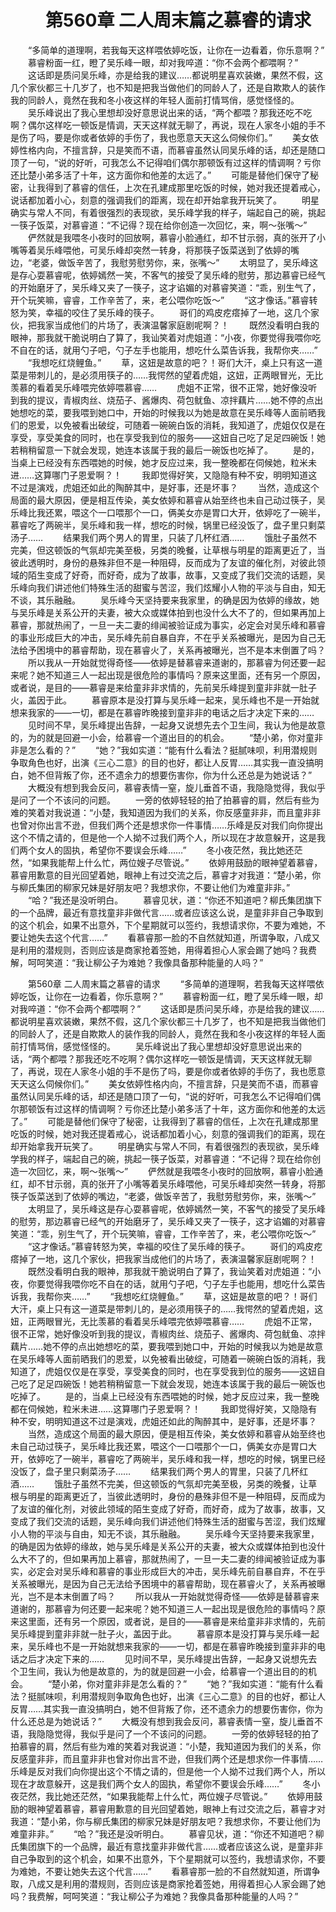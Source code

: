 # 　　第560章 二人周末篇之慕睿的请求
　　“多简单的道理啊，若我每天这样喂依婷吃饭，让你在一边看着，你乐意啊？”
　　慕睿粉面一红，瞪了吴乐峰一眼，却对我啐道：“你不会两个都喂啊？”
　　这话即是质问吴乐峰，亦是给我的建议……都说明星喜欢装嫩，果然不假，这几个家伙都三十几岁了，也不知是把我当做他们的同龄人了，还是自欺欺人的装作我的同龄人，竟然在我和冬小夜这样的年轻人面前打情骂俏，感觉怪怪的。
　　吴乐峰说出了我心里想却没好意思说出来的话，“两个都喂？那我还吃不吃啊？偶尔这样吃一顿饭是情调，天天这样就无聊了，再说，现在人家冬小姐的手不是伤了吗，要是你或者依婷的手伤了，我也愿意天天这么伺候你们。”
　　美女依婷性格内向，不擅言辞，只是笑而不语，而慕睿虽然认同吴乐峰的话，却还是随口顶了一句，“说的好听，可我怎么不记得咱们偶尔那顿饭有过这样的情调啊？亏你还比楚小弟多活了十年，这方面你和他差的太远了。”
　　可能是替他们保守了秘密，让我得到了慕睿的信任，上次在孔建成那里吃饭的时候，她对我还提着戒心，说话都加着小心，刻意的强调我们的距离，现在却开始拿我开玩笑了。
　　明星确实与常人不同，有着很强烈的表现欲，吴乐峰学我的样子，端起自己的碗，挑起一筷子饭菜，对慕睿道：“不记得？现在给你创造一次回忆，来，啊～张嘴～”
　　俨然就是我喂冬小夜时的回放啊，慕睿小脸通红，却不甘示弱，真的张开了小嘴等着吴乐峰喂他，可吴乐峰却突然一转身，将那筷子饭菜送到了依婷的嘴边，“老婆，做饭辛苦了，我慰劳慰劳你，来，张嘴～”
　　太明显了，吴乐峰这是存心耍慕睿呢，依婷嫣然一笑，不客气的接受了吴乐峰的慰劳，那边慕睿已经气的开始磨牙了，吴乐峰又夹了一筷子，这才谄媚的对慕睿笑道：“乖，别生气了，开个玩笑嘛，睿睿，工作辛苦了，来，老公喂你吃饭～”
　　“这才像话。”慕睿转怒为笑，幸福的咬住了吴乐峰的筷子。
　　哥们的鸡皮疙瘩掉了一地，这几个家伙，把我家当成他们的片场了，表演温馨家庭剧呢啊？！
　　既然没看明白我的眼神，那我就干脆说明白了算了，我讪笑着对虎姐道：“小夜，你要觉得我喂你吃不自在的话，就用勺子吧，勺子左手也能用，想吃什么菜告诉我，我帮你夹……”
　　“我想吃红烧鲤鱼。”
　　草，这妞是故意的吧？！哥们大汗，桌上只有这一道菜是带刺儿的，是必须用筷子的……我愕然的望着虎姐，这妞，正两眼冒光，无比羡慕的看着吴乐峰喂完依婷喂慕睿……
　　虎姐不正常，很不正常，她好像没听到我的提议，青椒肉丝、烧茄子、酱爆肉、荷包鱿鱼、凉拌藕片……她不停的点出她想吃的菜，要我喂到她口中，开始的时候我以为她是故意在吴乐峰等人面前晒我们的恩爱，以免被看出破绽，可随着一碗碗白饭的消耗，我知道了，虎姐仅仅是在享受，享受美食的同时，也在享受我到位的服务——这妞自己吃了足足四碗饭！她若稍稍留意一下就会发现，她连本该属于我的最后一碗饭也吃掉了。
　　是的，当桌上已经没有东西喂她的时候，她才反应过来，我一整晚都在伺候她，粒米未进……这算哪门子恩爱啊？！
　　我即觉得好笑，又隐隐有种不安，明明知道这不过是演戏，虎姐还如此的陶醉其中，是好事，还是坏事？
　　当然，造成这个局面的最大原因，便是相互传染，美女依婷和慕睿从始至终也未自己动过筷子，吴乐峰比我还累，喂这个一口喂那个一口，俩美女亦是胃口大开，依婷吃了一碗半，慕睿吃了两碗半，吴乐峰和我一样，想吃的时候，锅里已经没饭了，盘子里只剩菜汤子……
　　结果我们两个男人的胃里，只装了几杯红酒……
　　饿肚子虽然不完美，但这顿饭的气氛却完美至极，另类的晚餐，让草根与明星的距离更近了，当彼此透明时，身份的悬殊非但不是一种阻碍，反而成为了友谊的催化剂，对彼此领域的陌生变成了好奇，而好奇，成为了故事，故事，又变成了我们交流的话题，吴乐峰向我们讲述他们特殊生活的甜蜜与苦涩，我们炫耀小人物的平淡与自由，知无不谈，其乐融融。
　　吴乐峰今天坚持要来我家里，的确是因为依婷的缘故，她与吴乐峰是关系公开的夫妻，被大众或媒体拍到也没什么大不了的，但如果再加上慕睿，那就热闹了，一旦一夫二妻的绯闻被验证成为事实，必定会对吴乐峰和慕睿的事业形成巨大的冲击，吴乐峰先前自暴自弃，不在乎关系被曝光，是因为自己无法给予困境中的慕睿帮助，现在慕睿火了，关系再被曝光，岂不是本末倒置了吗？
　　所以我从一开始就觉得奇怪——依婷是替慕睿来道谢的，那慕睿为何还要一起来呢？她不知道三人一起出现是很危险的事情吗？原来这里面，还有另一个原因，或者说，是目的——慕睿是来给童非非求情的，先前吴乐峰提到童非非就一肚子火，盖因于此。
　　慕睿原本是没打算与吴乐峰一起来，吴乐峰也不是一开始就想来我家的——一切，都是在慕睿昨晚接到童非非的电话之后才决定下来的……
　　见时间不早，吴乐峰提出告辞，一起身又说想先去个卫生间，我认为他是故意的，为的就是回避一小会，给慕睿一个道出目的的机会。
　　“楚小弟，你对童非非是怎么看的？”
　　“她？”我如实道：“能有什么看法？挺腻味呗，利用潜规则争取角色也好，出演《三心二意》的目的也好，都让人反胃……其实我一直没搞明白，她不但背叛了你，还不遗余力的想要伤害你，你为什么还总是为她说话？”
　　大概没有想到我会反问，慕睿表情一窒，旋儿垂首不语，我隐隐觉得，我似乎是问了一个不该问的问题。
　　一旁的依婷轻轻的拍了拍慕睿的肩，然后有些为难的笑着对我说道：“小楚，我知道因为我们的关系，你反感童非非，而且童非非也曾对你出言不逊，但我们两个还是想求你一件事情……乐峰是反对我们向你提出这个不情之请的，但是他一个人拗不过我们两个人，所以现在才故意躲开，这是我们两个女人的固执，希望你不要误会乐峰……”
　　冬小夜茫然，我比她还茫然，“如果我能帮上什么忙，两位嫂子尽管说。”
　　依婷用鼓励的眼神望着慕睿，慕睿用歉意的目光回望着她，眼神上有过交流之后，慕睿才对我道：“楚小弟，你与柳氏集团的柳家兄妹是好朋友吧？我想求你，不要让他们为难童非非。”
　　“哈？”我还是没听明白。
　　慕睿见状，道：“你还不知道吧？柳氏集团旗下的一个品牌，最近有意找童非非做代言……或者应该这么说，是童非非自己争取到的这个机会，如果不出意外，下个星期就可以签约，我想请求你，不要为难她，不要让她失去这个代言……”
　　看慕睿那一脸的不自然就知道，所谓争取，八成又是利用的潜规则，否则应该是商家抢着签她，用得着担心人家会踢了她吗？我费解，呵呵笑道：“我让柳公子为难她？我像具备那种能量的人吗？”

　　第560章 二人周末篇之慕睿的请求
　　“多简单的道理啊，若我每天这样喂依婷吃饭，让你在一边看着，你乐意啊？”
　　慕睿粉面一红，瞪了吴乐峰一眼，却对我啐道：“你不会两个都喂啊？”
　　这话即是质问吴乐峰，亦是给我的建议……都说明星喜欢装嫩，果然不假，这几个家伙都三十几岁了，也不知是把我当做他们的同龄人了，还是自欺欺人的装作我的同龄人，竟然在我和冬小夜这样的年轻人面前打情骂俏，感觉怪怪的。
　　吴乐峰说出了我心里想却没好意思说出来的话，“两个都喂？那我还吃不吃啊？偶尔这样吃一顿饭是情调，天天这样就无聊了，再说，现在人家冬小姐的手不是伤了吗，要是你或者依婷的手伤了，我也愿意天天这么伺候你们。”
　　美女依婷性格内向，不擅言辞，只是笑而不语，而慕睿虽然认同吴乐峰的话，却还是随口顶了一句，“说的好听，可我怎么不记得咱们偶尔那顿饭有过这样的情调啊？亏你还比楚小弟多活了十年，这方面你和他差的太远了。”
　　可能是替他们保守了秘密，让我得到了慕睿的信任，上次在孔建成那里吃饭的时候，她对我还提着戒心，说话都加着小心，刻意的强调我们的距离，现在却开始拿我开玩笑了。
　　明星确实与常人不同，有着很强烈的表现欲，吴乐峰学我的样子，端起自己的碗，挑起一筷子饭菜，对慕睿道：“不记得？现在给你创造一次回忆，来，啊～张嘴～”
　　俨然就是我喂冬小夜时的回放啊，慕睿小脸通红，却不甘示弱，真的张开了小嘴等着吴乐峰喂他，可吴乐峰却突然一转身，将那筷子饭菜送到了依婷的嘴边，“老婆，做饭辛苦了，我慰劳慰劳你，来，张嘴～”
　　太明显了，吴乐峰这是存心耍慕睿呢，依婷嫣然一笑，不客气的接受了吴乐峰的慰劳，那边慕睿已经气的开始磨牙了，吴乐峰又夹了一筷子，这才谄媚的对慕睿笑道：“乖，别生气了，开个玩笑嘛，睿睿，工作辛苦了，来，老公喂你吃饭～”
　　“这才像话。”慕睿转怒为笑，幸福的咬住了吴乐峰的筷子。
　　哥们的鸡皮疙瘩掉了一地，这几个家伙，把我家当成他们的片场了，表演温馨家庭剧呢啊？！
　　既然没看明白我的眼神，那我就干脆说明白了算了，我讪笑着对虎姐道：“小夜，你要觉得我喂你吃不自在的话，就用勺子吧，勺子左手也能用，想吃什么菜告诉我，我帮你夹……”
　　“我想吃红烧鲤鱼。”
　　草，这妞是故意的吧？！哥们大汗，桌上只有这一道菜是带刺儿的，是必须用筷子的……我愕然的望着虎姐，这妞，正两眼冒光，无比羡慕的看着吴乐峰喂完依婷喂慕睿……
　　虎姐不正常，很不正常，她好像没听到我的提议，青椒肉丝、烧茄子、酱爆肉、荷包鱿鱼、凉拌藕片……她不停的点出她想吃的菜，要我喂到她口中，开始的时候我以为她是故意在吴乐峰等人面前晒我们的恩爱，以免被看出破绽，可随着一碗碗白饭的消耗，我知道了，虎姐仅仅是在享受，享受美食的同时，也在享受我到位的服务——这妞自己吃了足足四碗饭！她若稍稍留意一下就会发现，她连本该属于我的最后一碗饭也吃掉了。
　　是的，当桌上已经没有东西喂她的时候，她才反应过来，我一整晚都在伺候她，粒米未进……这算哪门子恩爱啊？！
　　我即觉得好笑，又隐隐有种不安，明明知道这不过是演戏，虎姐还如此的陶醉其中，是好事，还是坏事？
　　当然，造成这个局面的最大原因，便是相互传染，美女依婷和慕睿从始至终也未自己动过筷子，吴乐峰比我还累，喂这个一口喂那个一口，俩美女亦是胃口大开，依婷吃了一碗半，慕睿吃了两碗半，吴乐峰和我一样，想吃的时候，锅里已经没饭了，盘子里只剩菜汤子……
　　结果我们两个男人的胃里，只装了几杯红酒……
　　饿肚子虽然不完美，但这顿饭的气氛却完美至极，另类的晚餐，让草根与明星的距离更近了，当彼此透明时，身份的悬殊非但不是一种阻碍，反而成为了友谊的催化剂，对彼此领域的陌生变成了好奇，而好奇，成为了故事，故事，又变成了我们交流的话题，吴乐峰向我们讲述他们特殊生活的甜蜜与苦涩，我们炫耀小人物的平淡与自由，知无不谈，其乐融融。
　　吴乐峰今天坚持要来我家里，的确是因为依婷的缘故，她与吴乐峰是关系公开的夫妻，被大众或媒体拍到也没什么大不了的，但如果再加上慕睿，那就热闹了，一旦一夫二妻的绯闻被验证成为事实，必定会对吴乐峰和慕睿的事业形成巨大的冲击，吴乐峰先前自暴自弃，不在乎关系被曝光，是因为自己无法给予困境中的慕睿帮助，现在慕睿火了，关系再被曝光，岂不是本末倒置了吗？
　　所以我从一开始就觉得奇怪——依婷是替慕睿来道谢的，那慕睿为何还要一起来呢？她不知道三人一起出现是很危险的事情吗？原来这里面，还有另一个原因，或者说，是目的——慕睿是来给童非非求情的，先前吴乐峰提到童非非就一肚子火，盖因于此。
　　慕睿原本是没打算与吴乐峰一起来，吴乐峰也不是一开始就想来我家的——一切，都是在慕睿昨晚接到童非非的电话之后才决定下来的……
　　见时间不早，吴乐峰提出告辞，一起身又说想先去个卫生间，我认为他是故意的，为的就是回避一小会，给慕睿一个道出目的的机会。
　　“楚小弟，你对童非非是怎么看的？”
　　“她？”我如实道：“能有什么看法？挺腻味呗，利用潜规则争取角色也好，出演《三心二意》的目的也好，都让人反胃……其实我一直没搞明白，她不但背叛了你，还不遗余力的想要伤害你，你为什么还总是为她说话？”
　　大概没有想到我会反问，慕睿表情一窒，旋儿垂首不语，我隐隐觉得，我似乎是问了一个不该问的问题。
　　一旁的依婷轻轻的拍了拍慕睿的肩，然后有些为难的笑着对我说道：“小楚，我知道因为我们的关系，你反感童非非，而且童非非也曾对你出言不逊，但我们两个还是想求你一件事情……乐峰是反对我们向你提出这个不情之请的，但是他一个人拗不过我们两个人，所以现在才故意躲开，这是我们两个女人的固执，希望你不要误会乐峰……”
　　冬小夜茫然，我比她还茫然，“如果我能帮上什么忙，两位嫂子尽管说。”
　　依婷用鼓励的眼神望着慕睿，慕睿用歉意的目光回望着她，眼神上有过交流之后，慕睿才对我道：“楚小弟，你与柳氏集团的柳家兄妹是好朋友吧？我想求你，不要让他们为难童非非。”
　　“哈？”我还是没听明白。
　　慕睿见状，道：“你还不知道吧？柳氏集团旗下的一个品牌，最近有意找童非非做代言……或者应该这么说，是童非非自己争取到的这个机会，如果不出意外，下个星期就可以签约，我想请求你，不要为难她，不要让她失去这个代言……”
　　看慕睿那一脸的不自然就知道，所谓争取，八成又是利用的潜规则，否则应该是商家抢着签她，用得着担心人家会踢了她吗？我费解，呵呵笑道：“我让柳公子为难她？我像具备那种能量的人吗？”

